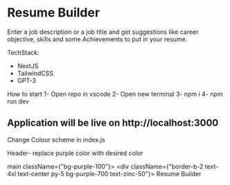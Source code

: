 # Resume Builder

Enter a job description or a job title and get suggestions like career objective, skills and some Achievements to put in your resume.

TechStack:

- NextJS
- TailwindCSS
- GPT-3

How to start
1- Open repo in vscode
2- Open new terminal
3- npm i
4- npm run dev

Application will be live on  http://localhost:3000
-------------------------------------------------------------------------------------------------

Change Colour scheme
in index.js

Header- replace purple color with desired color 

main className={"bg-purple-100"}>
				<div className={"border-b-2 text-4xl text-center py-5 bg-purple-700 text-zinc-50"}>
					Resume Builder